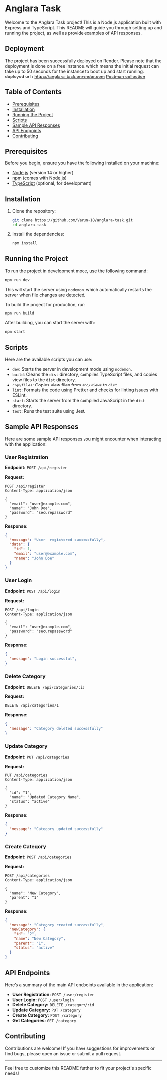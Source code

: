 # Anglara Task

Welcome to the Anglara Task project! This is a Node.js application built with Express and TypeScript. This README will guide you through setting up and running the project, as well as provide examples of API responses.

## Deployment
The project has been successfully deployed on Render. Please note that the deployment is done on a free instance, which means the initial request can take up to 50 seconds for the instance to boot up and start running.
deployed url : https://anglara-task.onrender.com
[Postman collection](https://www.postman.com/telecoms-candidate-75479556/workspace/anglara/collection/28422425-abbaf6d4-d6e4-4e06-9315-f2579d62c2c1?action=share&creator=28422425&active-environment=28422425-06d94ac3-eb40-418f-8b94-e9f903911084)

## Table of Contents

- [Prerequisites](#prerequisites)
- [Installation](#installation)
- [Running the Project](#running-the-project)
- [Scripts](#scripts)
- [Sample API Responses](#sample-api-responses)
- [API Endpoints](#api-endpoints)
- [Contributing](#contributing)

## Prerequisites

Before you begin, ensure you have the following installed on your machine:

- [Node.js](https://nodejs.org/) (version 14 or higher)
- [npm](https://www.npmjs.com/) (comes with Node.js)
- [TypeScript](https://www.typescriptlang.org/) (optional, for development)

## Installation

1. Clone the repository:

   ```bash
   git clone https://github.com/Varun-18/anglara-task.git
   cd anglara-task
   ```

2. Install the dependencies:

   ```bash
   npm install
   ```

## Running the Project

To run the project in development mode, use the following command:

```bash
npm run dev
```

This will start the server using `nodemon`, which automatically restarts the server when file changes are detected.

To build the project for production, run:

```bash
npm run build
```

After building, you can start the server with:

```bash
npm start
```

## Scripts

Here are the available scripts you can use:

- `dev`: Starts the server in development mode using `nodemon`.
- `build`: Cleans the `dist` directory, compiles TypeScript files, and copies view files to the `dist` directory.
- `copyfiles`: Copies view files from `src/views` to `dist`.
- `lint`: Formats the code using Prettier and checks for linting issues with ESLint.
- `start`: Starts the server from the compiled JavaScript in the `dist` directory.
- `test`: Runs the test suite using Jest.

## Sample API Responses

Here are some sample API responses you might encounter when interacting with the application:

### User Registration

**Endpoint:** `POST /api/register`

**Request:**

```http
POST /api/register
Content-Type: application/json

{
  "email": "user@example.com",
  "name": "John Doe",
  "password": "securepassword"
}
```

**Response:**

```json
{
  "message": "User  registered successfully",
  "data": {
    "id": 1,
    "email": "user@example.com",
    "name": "John Doe"
  }
}
```

### User Login

**Endpoint:** `POST /api/login`

**Request:**

```http
POST /api/login
Content-Type: application/json

{
  "email": "user@example.com",
  "password": "securepassword"
}
```

**Response:**

```json
{
  "message": "Login successful",
}
```

### Delete Category

**Endpoint:** `DELETE /api/categories/:id`

**Request:**

```http
DELETE /api/categories/1
```

**Response:**

```json
{
  "message": "Category deleted successfully"
}
```

### Update Category

**Endpoint:** `PUT /api/categories`

**Request:**

```http
PUT /api/categories
Content-Type: application/json

{
  "id": "1",
  "name": "Updated Category Name",
  "status": "active"
}
```

**Response:**

```json
{
  "message": "Category updated successfully"
}
```

### Create Category

**Endpoint:** `POST /api/categories`

**Request:**

```http
POST /api/categories
Content-Type: application/json

{
  "name": "New Category",
  "parent": "1"
}
```

**Response:**

```json
{
  "message": "Category created successfully",
  "newCategory": {
    "id": "2",
    "name": "New Category",
    "parent": "1",
    "status": "active"
  }
}
```

## API Endpoints

Here’s a summary of the main API endpoints available in the application:

- **User Registration:** `POST /user/register`
- **User Login:** `POST /user/login`
- **Delete Category:** `DELETE /category/:id`
- **Update Category:** `PUT /category`
- **Create Category:** `POST /category`
- **Get Categories:** `GET /category`

## Contributing

Contributions are welcome! If you have suggestions for improvements or find bugs, please open an issue or submit a pull request.

---

Feel free to customize this README further to fit your project's specific needs!
